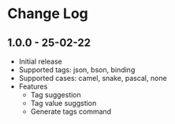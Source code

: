 # Change Log

## 1.0.0 - 25-02-22

- Initial release
- Supported tags: json, bson, binding
- Supported cases: camel, snake, pascal, none
- Features
    - Tag suggestion
    - Tag value suggstion
    - Generate tags command
